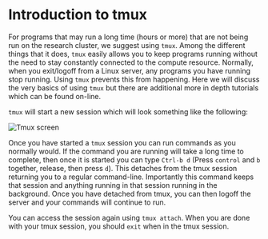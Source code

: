 # Introduction to tmux

For programs that may run a long time (hours or more) that are not being run on the research cluster, we suggest using `tmux`.  Among 
the different things that it does, `tmux` easily allows you to keep programs running without the need to stay constantly connected to the 
compute resource.  Normally, when you exit/logoff from a Linux server, any programs you have running stop running.  Using `tmux` prevents this
from happening.  Here we will discuss the very basics of using `tmux` but there are additional more in depth tutorials which can be found 
on-line.

```tmux``` will start a new session which will look something like the following:

![Tmux screen](tmux.png)

Once you have started a `tmux` session you can run commands as you normally would.  If the command you are running will take a long time to complete,
then once it is started you can type ```Ctrl-b d``` (Press ```control``` and ```b``` together, release, then press ```d```).  This detaches from
the tmux session returning you to a regular command-line.  Importantly this command keeps that session and anything running in that session running 
in the background.  Once you have detached from tmux, you can then logoff the server and your commands will continue to run.

You can access the session again using ```tmux attach```.  When you are done with your tmux session, you should ```exit``` when in the tmux session.